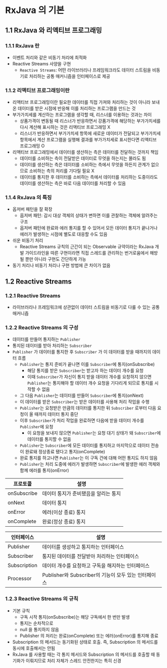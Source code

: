 # RxJava 의 기본

## 1.1 RxJava 와 리액티브 프로그래밍

### 1.1.1 RxJava 란

- 이벤트 처리와 같은 비동기 처리에 최적화
- Reactive Streams 사양을 구현
  - `Reactive Streams`: 어떤 라이브러리나 프레임워크라도 데이터 스트림을 비동기로 처리하는 공통 매커니즘을 인터페이스로 제공

### 1.1.2 리액티브 프로그래밍이란

- 리액티브 프로그래밍이란 필요한 데이터를 직접 가져와 처리하는 것이 아니라 보내온 데이터를 받은 시점에 반응해 이를 처리하는 프로그램을 만드는 것
- 부가가치세를 계산하는 프로그램을 생각할 때, 리스너를 이용하는 것과는 차이
  - 상품가격이 변동될 때 리스너가 반응하면서 강품가격에 해당하는 부가가치세를 다시 계산해 표시하는 것은 리액티브 프로그래밍 X
  - 리스너가 반응하면서 부가가치세 항목에 새로운 데이터가 전달되고 부가가치세 항목에서 계산 프로그램을 실행해 결과를 부가가치세로 표시한다면 리액티브 프로그래밍 O
- 리액티브 프로그래밍에서 데이터를 생산하는 측은 데이터를 전달하는 것까지 책임
  - 데이터를 소비하는 측이 전달받은 데이터로 무엇을 하는지는 몰라도 됨
  - 데이터를 생산하는 측은 데이터를 소비하는 측에서 무엇을 하든지 관계가 없으므로 소비하는 측의 처리를 기다릴 필요 X
  - 데이터를 통지한 후 데이터를 소비하는 측에서 데이터를 처리하는 도중이라도 데이터를 생산하는 측은 바로 다음 데이터를 처리할 수 있음

### 1.1.4 RxJava 의 특징

- 옵저버 패턴을 잘 확장
  - 옵저버 패턴: 감시 대상 객체의 상태가 변하면 이를 관찰하는 객체에 알려주는 구조
  - 옵저버 패턴에 완료와 에러 통지를 할 수 있어서 모든 데이터 통지가 끝나거나 에러가 발생하는 시점에 별도로 대응할 수도 있음
- 쉬운 비동기 처리
  - Reactive Streams 규칙의 근간이 되는 Observable 규약이라는 RxJava 개발 가이드라인을 따른 구현이라면 직접 스레드를 관리하는 번거로움에서 해방될 뿐만 아니라 구현도 간단하게 가능
- 동기 처리나 비동기 처리나 구현 방법에 큰 차이가 없음

## 1.2 Reactive Streams

### 1.2.1 Reactive Streams

- 라이브러리나 프레임워크에 상관없이 데이터 스트림을 비동기로 다룰 수 있는 공통 매커니즘

### 1.2.2 Reactive Streams 의 구성

- 데이터를 만들어 통지하는 `Publisher`
- 통지된 데이터를 받아 처리하는 `Subscriber`
- `Publisher` 가 데이터를 통지한 후 `Subscriber` 가 이 데이터를 받을 때까지의 데이터 흐름
  - `Publisher`는 통지 준비가 끝나면 이를 `Subscriber`에 통지(onSubscribe)
    - 해당 통지를 받은 `Subscriber`는 받고자 하는 데이터 개수를 요청
    - 이때 `Subscriber`가 자신이 통지 받을 데이터 개수를 요청하지 않으면 `Publisher`는 통지해야 할 데이터 개수 요청을 기다리게 되므로 통지를 시작할 수 없음
  - 그 다음 `Publisher`는 데이터를 만들어 `Subscriber`에 통지(onNext)
  - 이 데이터를 받은 `Subscriber`는 받은 데이터를 사용해 처리 작업을 수행
  - `Publisher`는 요청받은 만큼의 데이터를 통지한 뒤 `Subscriber` 로부터 다음 요청이 올 때까지 데이터 통지 중단
  - 이후 `Subscriber`가 처리 작업을 완료하면 다음에 받을 데이터 개수를 `Publisher`에 요청
    - 이 요청을 보내지 않으면 `Publisher`는 요청 대기 상태가 돼 `Subscriber`에 데이터를 통지할 수 없음
  - `Publisher`는 `Subscriber`에 모든 데이터를 통지하고 마지막으로 데이터 전송이 완료돼 정상종료 됐다고 통지(onComplete)
  - 완료 통지를 하고나면 `Publisher`는 이 구독 건에 대해 어떤 통지도 하지 않음
  - `Publisher`는 처리 도중에 에러가 발생하면 `Subscriber`에 발생한 에러 객체와 함께 에러를 통지(onError)

| 프로토콜        | 설명                  |
|-------------|---------------------|
| onSubscribe | 데이터 통지가 준비됐음을 알리는 통지 |
| onNext      | 데이터 통지              |
| onError     | 에러(이상 종료) 통지        |
| onComplete  | 완료(정상 종료) 통지        |

|인터페이스|설명|
|---|---|
|Publisher|데이터를 생성하고 통지하는 인터페이스|
|Subscriber|통지된 데이터를 전달받아 처리하는 인터페이스|
|Subscription|데이터 개수를 요청하고 구독을 해지하는 인터페이스|
|Processor|Publisher와 Subscriber의 기능이 모두 있는 인터페이스|

### 1.2.3 Reactive Streams 의 규칙

- 기본 규칙
  - 구독 시작 통지(onSubscribe)는 해당 구독에서 한 번만 발생
  - 통지는 순차적으로
  - null 을 통지하지 않음
  - Publisher 의 처리는 완료(onComplete) 또는 에러(onError)를 통지해 종료
- Subscription 의 메서드는 동기화된 상태로 호출. 즉, Subscription 의 메서드를 동시에 호출해서는 안됨
- RxJava 를 사용할 때는 각 통지 메서드와 Subscription 의 메서드를 호출할 때 동기화가 이뤄지므로 처리 자체가 스레드 안전한지는 특히 신경